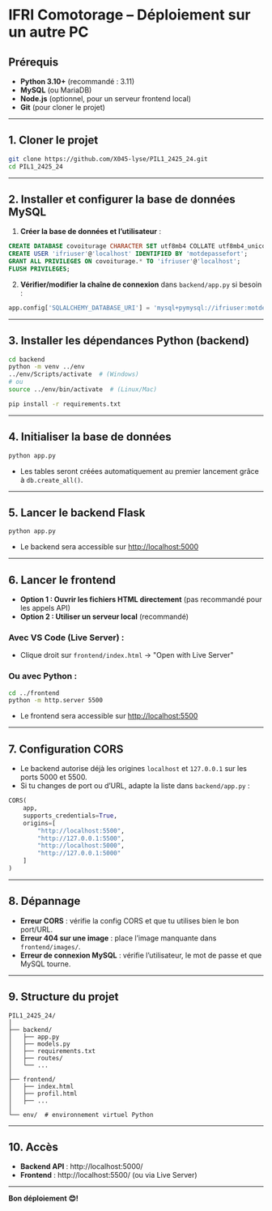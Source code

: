 # IFRI Comotorage – Déploiement sur un autre PC

## Prérequis

- **Python 3.10+** (recommandé : 3.11)
- **MySQL** (ou MariaDB)
- **Node.js** (optionnel, pour un serveur frontend local)
- **Git** (pour cloner le projet)

---

## 1. Cloner le projet

```bash
git clone https://github.com/X045-lyse/PIL1_2425_24.git
cd PIL1_2425_24
```

---

## 2. Installer et configurer la base de données MySQL

1. **Créer la base de données et l’utilisateur** :

```sql
CREATE DATABASE covoiturage CHARACTER SET utf8mb4 COLLATE utf8mb4_unicode_ci;
CREATE USER 'ifriuser'@'localhost' IDENTIFIED BY 'motdepassefort';
GRANT ALL PRIVILEGES ON covoiturage.* TO 'ifriuser'@'localhost';
FLUSH PRIVILEGES;
```

2. **Vérifier/modifier la chaîne de connexion** dans `backend/app.py` si besoin :

```python
app.config['SQLALCHEMY_DATABASE_URI'] = 'mysql+pymysql://ifriuser:motdepassefort@localhost/covoiturage'
```

---

## 3. Installer les dépendances Python (backend)

```bash
cd backend
python -m venv ../env
../env/Scripts/activate  # (Windows)
# ou
source ../env/bin/activate  # (Linux/Mac)

pip install -r requirements.txt
```

---

## 4. Initialiser la base de données

```bash
python app.py
```
- Les tables seront créées automatiquement au premier lancement grâce à `db.create_all()`.

---

## 5. Lancer le backend Flask

```bash
python app.py
```
- Le backend sera accessible sur [http://localhost:5000](http://localhost:5000)

---

## 6. Lancer le frontend

- **Option 1 : Ouvrir les fichiers HTML directement** (pas recommandé pour les appels API)
- **Option 2 : Utiliser un serveur local** (recommandé)

### Avec VS Code (Live Server) :
- Clique droit sur `frontend/index.html` → "Open with Live Server"

### Ou avec Python :
```bash
cd ../frontend
python -m http.server 5500
```
- Le frontend sera accessible sur [http://localhost:5500](http://localhost:5500)

---

## 7. Configuration CORS

- Le backend autorise déjà les origines `localhost` et `127.0.0.1` sur les ports 5000 et 5500.
- Si tu changes de port ou d’URL, adapte la liste dans `backend/app.py` :

```python
CORS(
    app,
    supports_credentials=True,
    origins=[
        "http://localhost:5500",
        "http://127.0.0.1:5500",
        "http://localhost:5000",
        "http://127.0.0.1:5000"
    ]
)
```

---

## 8. Dépannage

- **Erreur CORS** : vérifie la config CORS et que tu utilises bien le bon port/URL.
- **Erreur 404 sur une image** : place l’image manquante dans `frontend/images/`.
- **Erreur de connexion MySQL** : vérifie l’utilisateur, le mot de passe et que MySQL tourne.

---

## 9. Structure du projet

```
PIL1_2425_24/
│
├── backend/
│   ├── app.py
│   ├── models.py
│   ├── requirements.txt
│   ├── routes/
│   └── ...
│
├── frontend/
│   ├── index.html
│   ├── profil.html
│   ├── ...
│
└── env/  # environnement virtuel Python
```

---

## 10. Accès

- **Backend API** : http://localhost:5000/
- **Frontend** : http://localhost:5500/ (ou via Live Server)

---

**Bon déploiement 😊!**
